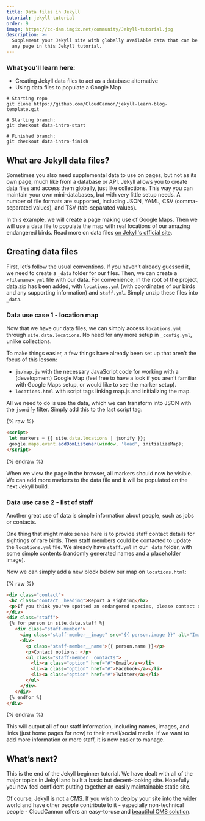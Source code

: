 ```yaml
---
title: Data files in Jekyll
tutorial: jekyll-tutorial
order: 9
image: https://cc-dam.imgix.net/community/Jekyll-tutorial.jpg
description: >-
  Supplement your Jekyll site with globally available data that can be used on
  any page in this Jekyll tutorial.
---
```

### What you’ll learn here:

* Creating Jekyll data files to act as a database alternative
* Using data files to populate a Google Map

```shell
# Starting repo
git clone https://github.com/CloudCannon/jekyll-learn-blog-template.git

# Starting branch:
git checkout data-intro-start

# Finished branch:
git checkout data-intro-finish
```


## What are Jekyll data files?

Sometimes you also need supplemental data to use on pages, but not as its own page, much like from a database or API. Jekyll allows you to create data files and access them globally, just like collections. This way you can maintain your own mini-databases, but with very little setup needs. A number of file formats are supported, including JSON, YAML, CSV (comma-separated values), and TSV (tab-separated values).

In this example, we will create a page making use of Google Maps. Then we will use a data file to populate the map with real locations of our amazing endangered birds. Read more on data files [on Jekyll's official site](https://jekyllrb.com/docs/datafiles/).

## Creating data files

First, let’s follow the usual conventions. If you haven’t already guessed it, we need to create a `_data` folder for our files. Then, we can create a `<filename>.yml` file with our data. For convenience, in the root of the project, data.zip has been added, with `locations.yml` (with coordinates of our birds and any supporting information) and `staff.yml`. Simply unzip these files into `_data`.

### Data use case 1 - location map

Now that we have our data files, we can simply access `locations.yml` through `site.data.locations`. No need for any more setup in `_config.yml`, unlike collections.

To make things easier, a few things have already been set up that aren’t the focus of this lesson:

* `js/map.js`&nbsp;with the necessary JavaScript code for working with a (development) Google Map (feel free to have a look if you aren’t familiar with Google Maps setup, or would like to see the marker setup).
* `locations.html` with script tags linking map.js and initializing the map.

All we need to do is use the data, which we can transform into JSON with the `jsonify` filter. Simply add this to the last script tag:

{% raw %}
 ```html
<script>
  let markers = {{ site.data.locations | jsonify }};
  google.maps.event.addDomListener(window, 'load', initializeMap);
</script>

```
{% endraw %}

When we view the page in the browser, all markers should now be visible. We can add more markers to the data file and it will be populated on the next Jekyll build.

### Data use case 2 - list of staff

Another great use of data is simple information about people, such as jobs or contacts.

One thing that might make sense here is to provide staff contact details for sightings of rare birds. Then staff members could be contacted to update the `locations.yml` file. We already have `staff.yml`&nbsp;in our `_data` folder, with some simple contents (randomly generated names and a placeholder image).

Now we can simply add a new block below our map on `locations.html`\:

{% raw %}
 ```html
<div class="contact">
  <h2 class="contact__heading">Report a sighting</h2>
  <p>If you think you've spotted an endangered species, please contact one of our friendly staff to let them know.</p>
</div>
<div class="staff">
  {% for person in site.data.staff %}
    <div class="staff-member">
      <img class="staff-member__image" src="{{ person.image }}" alt="Image of {{ person.name }}">
      <div>
        <p class="staff-member__name">{{ person.name }}</p>
        <p>Contact options: </p>
        <ul class="staff-member__contacts">
          <li><a class="option" href="#">Email</a></li>
          <li><a class="option" href="#">Facebook</a></li>
          <li><a class="option" href="#">Twitter</a></li>
        </ul>
      </div>
    </div>
  {% endfor %}
</div>
```
{% endraw %}

This will output all of our staff information, including names, images, and links (just home pages for now) to their email/social media. If we want to add more information or more staff, it is now easier to manage.

## What’s next?

This is the end of the Jekyll beginner tutorial. We have dealt with all of the major topics in Jekyll and built a basic but decent-looking site. Hopefully you now feel confident putting together an easily maintainable static site.

Of course, Jekyll is not a CMS. If you wish to deploy your site into the wider world and have other people contribute to it - especially non-technical people - CloudCannon offers an easy-to-use and [beautiful CMS solution](https://cloudcannon.com/jekyll-cms/).


